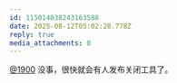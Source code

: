 ```yaml
---
id: 115014038243163588
date: 2025-08-12T05:02:28.778Z
reply: true
media_attachments: 0
---
```


[@1900](https://social.1900.live/@1900) 没事，很快就会有人发布关闭工具了。

